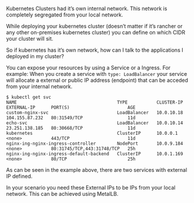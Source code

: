 <p>Kubernetes Clusters had it’s own internal network. This network is completely segregated from your local network.</p>
<p>While deploying your kubernetes cluster (doesn’t matter if it’s rancher or any other on-premises kubernetes cluster) you can define on which CIDR your cluster will sit.</p>
<p>So if kubernetes has it’s own network, how can I talk to the applications I deployed in my cluster?</p>
<p>You can expose your resources by using a Service or a Ingress. For example: When you create a service with <code>type: LoadBalancer</code> your service will allocate a external or public IP address (endpoint)  that can be acceded from your internal network.</p>
<pre><code>$ kubectl get svc
NAME                                      TYPE           CLUSTER-IP   EXTERNAL-IP      PORT(S)                      AGE
custom-nginx-svc                          LoadBalancer   10.0.10.18   104.155.87.232   80:31549/TCP                 11d
echo-svc                                  LoadBalancer   10.0.10.14   23.251.138.185   80:30668/TCP                 11d
kubernetes                                ClusterIP      10.0.0.1     &lt;none&gt;           443/TCP                      11d
nginx-ing-nginx-ingress-controller        NodePort       10.0.9.184   &lt;none&gt;           80:31745/TCP,443:31748/TCP   25h
nginx-ing-nginx-ingress-default-backend   ClusterIP      10.0.1.169   &lt;none&gt;           80/TCP                       25h
</code></pre>
<p>As can be seen in the example above, there are two services with external IP defined.</p>
<p>In your scenario you need these External IPs to be IPs from your local network. This can be achieved using MetalLB.</p>

